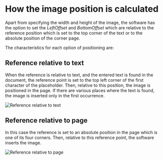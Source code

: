 # How the image position is calculated

Apart from specifying the width and height of the image, the software has the option to set the *LeftOffset* and *BottomOffset* which are relative to the reference position which is set to the top corner of the text  or to the absolute position of the corner page.

The characteristics for each option of positioning are:

## Reference relative to text

When the reference is relative to text, and the entered text is found in the document, the reference point is set to the top left corner of the first character of the placeholder. Then, relative to this position, the image is positioned in the page. If there are various places where the text is found, the image is inserted only in the first occurrence.

![Reference relative to text](~/images/text_reference.png "Reference relative to text")

## Reference relative to page

In this case the reference is set to an absolute position in the page which is one of its four corners. Then, relative to this reference point, the software inserts the image.

![Reference relative to page](~/images/page_reference.png "Reference relative to page")